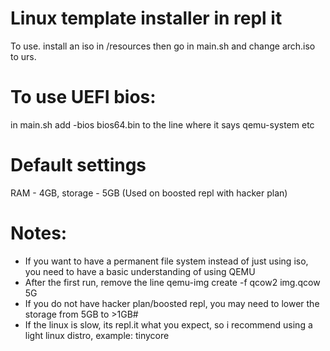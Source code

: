 # Linux template installer in repl it

To use. install an iso in /resources then go in main.sh and change arch.iso to urs.

# To use UEFI bios:
in main.sh add -bios bios64.bin to the line where it says qemu-system etc


# Default settings

RAM - 4GB, storage - 5GB (Used on boosted repl with hacker plan)

# Notes:

- If you want to have a permanent file system instead of just using iso, you need to have a basic understanding of using QEMU
- After the first run, remove the line qemu-img create -f qcow2 img.qcow 5G
- If you do not have hacker plan/boosted repl, you may need to lower the storage from 5GB to >1GB#
- If the linux is slow, its repl.it what you expect, so i recommend using a light linux distro, example: tinycore
